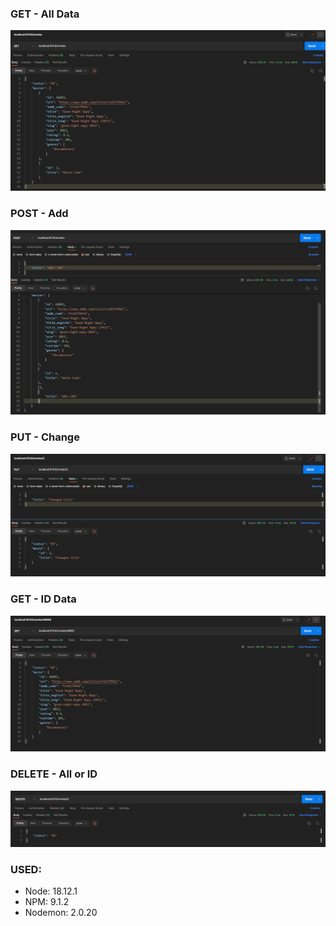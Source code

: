 ### GET - All Data
![GET](./screens/GET.png)

### POST - Add
![POST](./screens/POST.png)

### PUT - Change
![PUT](./screens/PUT.png)

### GET - ID Data
![GET-ID](./screens/GET-ID.png)

### DELETE - All or ID
![DELETE](./screens/DELETE.png)

### USED:
   - Node: 18.12.1
   - NPM: 9.1.2
   - Nodemon: 2.0.20
